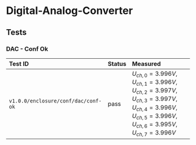# Digital-Analog-Converter

## Tests

### DAC - Conf Ok

| Test ID | Status | Measured |
| :------ | ------ | :------- |
| `v1.0.0/enclosure/conf/dac/conf-ok` | pass | $U_{ch,0} = 3.996 V$, $U_{ch,1} = 3.996 V$, $U_{ch,2} = 3.997 V$, $U_{ch,3} = 3.997 V$, $U_{ch,4} = 3.996 V$, $U_{ch,5} = 3.996 V$, $U_{ch,6} = 3.995 V$, $U_{ch,7} = 3.996 V$ |
